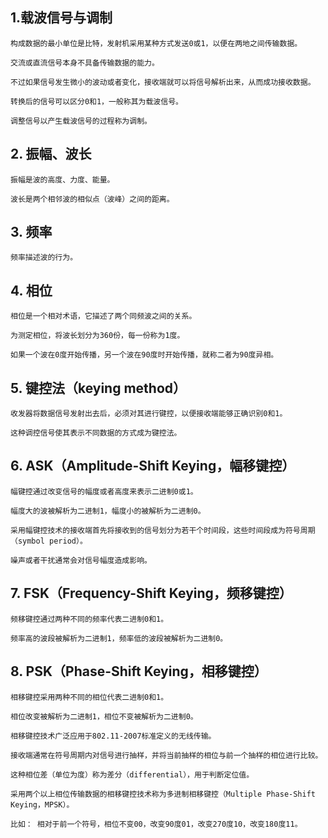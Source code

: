 
## 1.载波信号与调制

    构成数据的最小单位是比特，发射机采用某种方式发送0或1，以便在两地之间传输数据。

    交流或直流信号本身不具备传输数据的能力。

    不过如果信号发生微小的波动或者变化，接收端就可以将信号解析出来，从而成功接收数据。

    转换后的信号可以区分0和1，一般称其为载波信号。

    调整信号以产生载波信号的过程称为调制。

## 2. 振幅、波长

    振幅是波的高度、力度、能量。

    波长是两个相邻波的相似点（波峰）之间的距离。

## 3. 频率

    频率描述波的行为。

## 4. 相位

    相位是一个相对术语，它描述了两个同频波之间的关系。

    为测定相位，将波长划分为360份，每一份称为1度。

    如果一个波在0度开始传播，另一个波在90度时开始传播，就称二者为90度异相。

## 5. 键控法（keying method）

    收发器将数据信号发射出去后，必须对其进行键控，以便接收端能够正确识别0和1。

    这种调控信号使其表示不同数据的方式成为键控法。

## 6. ASK（Amplitude-Shift Keying，幅移键控）

    幅键控通过改变信号的幅度或者高度来表示二进制0或1。

    幅度大的波被解析为二进制1，幅度小的被解析为二进制0。

    采用幅键控技术的接收端首先将接收到的信号划分为若干个时间段，这些时间段成为符号周期（symbol period）。

    噪声或者干扰通常会对信号幅度造成影响。

## 7. FSK（Frequency-Shift Keying，频移键控）

    频移键控通过两种不同的频率代表二进制0和1。

    频率高的波段被解析为二进制1，频率低的波段被解析为二进制0。

## 8. PSK（Phase-Shift Keying，相移键控）

    相移键控采用两种不同的相位代表二进制0和1。

    相位改变被解析为二进制1，相位不变被解析为二进制0。

    相移键控技术广泛应用于802.11-2007标准定义的无线传输。

    接收端通常在符号周期内对信号进行抽样，并将当前抽样的相位与前一个抽样的相位进行比较。

    这种相位差（单位为度）称为差分（differential），用于判断定位值。

    采用两个以上相位传输数据的相移键控技术称为多进制相移键控（Multiple Phase-Shift Keying，MPSK）。

    比如： 相对于前一个符号，相位不变00，改变90度01，改变270度10，改变180度11。